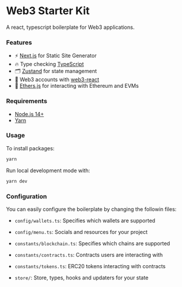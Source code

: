 # Web3 Starter Kit

A react, typescript boilerplate for Web3 applications.

### Features

- ⚡ [Next.js](https://nextjs.org) for Static Site Generator
- 🔥 Type checking [TypeScript](https://www.typescriptlang.org)
- 🗂 [Zustand](https://github.com/pmndrs/zustand) for state management
- 🦊 Web3 accounts with [web3-react](https://github.com/NoahZinsmeister/web3-react)
- 🔧 [Ethers.js](https://docs.ethers.io/v5/) for interacting with Ethereum and EVMs

### Requirements

- [Node.js 14+](https://nextjs.org)
- [Yarn](https://yarnpkg.com/)

### Usage

To install packages:

```bash
yarn
```

Run local development mode with:

```bash
yarn dev
```

### Configuration

You can easily configure the boilerplate by changing the followin files:

- `config/wallets.ts`: Specifies which wallets are supported

- `config/menu.ts`: Socials and resources for your project

- `constants/blockchain.ts`: Specifies which chains are supported

- `constants/contracts.ts`: Contracts users are interacting with

- `constants/tokens.ts`: ERC20 tokens interacting with contracts

- `store/`: Store, types, hooks and updaters for your state
